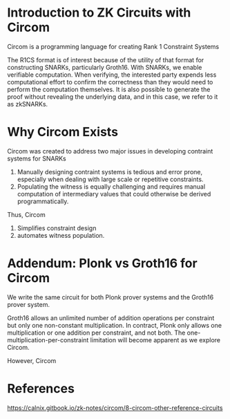 # Introduction to ZK Circuits with Circom

Circom is a programming language for creating Rank 1 Constraint Systems 

The R1CS format is of interest because of the utility of that format for constructing SNARKs, particularly Groth16. With SNARKs, we enable verifiable computation. When verifying, the interested party expends less computational effort to confirm the correctness than they would need to perform the computation themselves. It is also possible to generate the proof without revealing the underlying data, and in this case, we refer to it as zkSNARKs.


# Why Circom Exists
Circom was created to address two major issues in developing contraint systems for SNARKs

1. Manually designing contraint systems is tedious and error prone, especially when dealing with large scale or repetitive constraints.
2. Populating the witness is equally challenging and requires manual computation of intermediary values that could otherwise be derived programmatically.

Thus, Circom
1. Simplifies constraint design
2. automates witness population.


# Addendum: Plonk vs Groth16 for Circom

We write the same circuit for both Plonk prover systems and the Groth16 prover system.

Groth16 allows an unlimited number of addition operations per constraint but only one non-constant multiplication. In contract, Plonk only allows one multiplication or one addition per constraint, and not both. The one-multiplication-per-constraint limitation will become apparent as we explore Circom.

However, Circom 




# References
https://calnix.gitbook.io/zk-notes/circom/8-circom-other-reference-circuits
